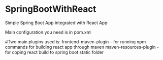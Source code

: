 # SpringBootWithReact

Simple Spring Boot App integrated with React App

Main configuration you need is in pom.xml

#Two main plugins used is:
frontend-maven-plugin - for running npm commands for building react app through maven 
maven-resources-plugin - for coping react build to spring boot static folder

